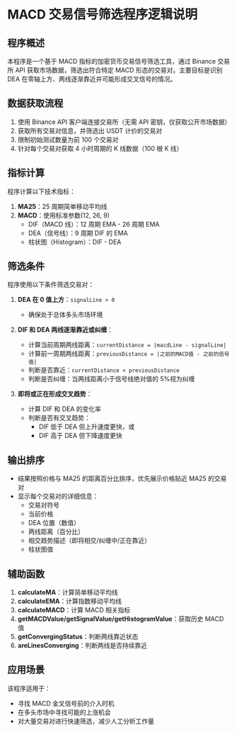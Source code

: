 # MACD 交易信号筛选程序逻辑说明

## 程序概述

本程序是一个基于 MACD 指标的加密货币交易信号筛选工具，通过 Binance 交易所 API 获取市场数据，筛选出符合特定 MACD 形态的交易对。主要目标是识别 DEA 在零轴上方、两线逐渐靠近并可能形成交叉信号的情况。

## 数据获取流程

1. 使用 Binance API 客户端连接交易所（无需 API 密钥，仅获取公开市场数据）
2. 获取所有交易对信息，并筛选出 USDT 计价的交易对
3. 限制初始测试数量为前 100 个交易对
4. 针对每个交易对获取 4 小时周期的 K 线数据（100 根 K 线）

## 指标计算

程序计算以下技术指标：

1. **MA25**：25 周期简单移动平均线
2. **MACD**：使用标准参数(12, 26, 9)
   - DIF（MACD 线）：12 周期 EMA - 26 周期 EMA
   - DEA（信号线）：9 周期 DIF 的 EMA
   - 柱状图（Histogram）：DIF - DEA

## 筛选条件

程序使用以下条件筛选交易对：

1. **DEA 在 0 值上方**：`signalLine > 0`

   - 确保处于总体多头市场环境

2. **DIF 和 DEA 两线逐渐靠近或纠缠**：

   - 计算当前周期两线距离：`currentDistance = |macdLine - signalLine|`
   - 计算前一周期两线距离：`previousDistance = |之前的MACD值 - 之前的信号值|`
   - 判断是否靠近：`currentDistance < previousDistance`
   - 判断是否纠缠：当两线距离小于信号线绝对值的 5%视为纠缠

3. **即将或正在形成交叉趋势**：
   - 计算 DIF 和 DEA 的变化率
   - 判断是否有交叉趋势：
     - DIF 低于 DEA 但上升速度更快，或
     - DIF 高于 DEA 但下降速度更快

## 输出排序

- 结果按照价格与 MA25 的距离百分比排序，优先展示价格贴近 MA25 的交易对
- 显示每个交易对的详细信息：
  - 交易对符号
  - 当前价格
  - DEA 位置（数值）
  - 两线距离（百分比）
  - 相交趋势描述（即将相交/纠缠中/正在靠近）
  - 柱状图值

## 辅助函数

1. **calculateMA**：计算简单移动平均线
2. **calculateEMA**：计算指数移动平均线
3. **calculateMACD**：计算 MACD 相关指标
4. **getMACDValue/getSignalValue/getHistogramValue**：获取历史 MACD 值
5. **getConvergingStatus**：判断两线靠近状态
6. **areLinesConverging**：判断两线是否持续靠近

## 应用场景

该程序适用于：

- 寻找 MACD 金叉信号前的介入时机
- 在多头市场中寻找可能的上涨机会
- 对大量交易对进行快速筛选，减少人工分析工作量
